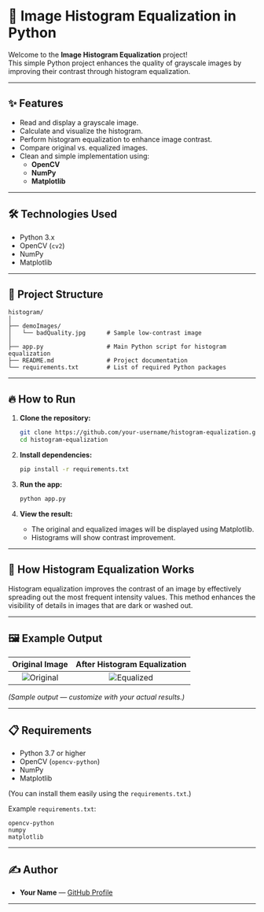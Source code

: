 
# 📸 Image Histogram Equalization in Python

Welcome to the **Image Histogram Equalization** project!  
This simple Python project enhances the quality of grayscale images by improving their contrast through histogram equalization.

---

## ✨ Features
- Read and display a grayscale image.
- Calculate and visualize the histogram.
- Perform histogram equalization to enhance image contrast.
- Compare original vs. equalized images.
- Clean and simple implementation using:
  - **OpenCV**
  - **NumPy**
  - **Matplotlib**

---

## 🛠️ Technologies Used
- Python 3.x
- OpenCV (`cv2`)
- NumPy
- Matplotlib

---

## 📂 Project Structure
```
histogram/
│
├── demoImages/
│   └── badQuality.jpg      # Sample low-contrast image
│
├── app.py                  # Main Python script for histogram equalization
├── README.md               # Project documentation
└── requirements.txt        # List of required Python packages
```

---

## 🔥 How to Run

1. **Clone the repository:**
   ```bash
   git clone https://github.com/your-username/histogram-equalization.git
   cd histogram-equalization
   ```

2. **Install dependencies:**
   ```bash
   pip install -r requirements.txt
   ```

3. **Run the app:**
   ```bash
   python app.py
   ```

4. **View the result:**
   - The original and equalized images will be displayed using Matplotlib.
   - Histograms will show contrast improvement.

---

## 🧠 How Histogram Equalization Works

Histogram equalization improves the contrast of an image by effectively spreading out the most frequent intensity values. This method enhances the visibility of details in images that are dark or washed out.

---

## 🖼️ Example Output

| Original Image | After Histogram Equalization |
| :------------: | :---------------------------: |
| ![Original](demoImages/badQuality.jpg) | ![Equalized](demoImages/equalized.jpg) |

*(Sample output — customize with your actual results.)*

---

## 📋 Requirements

- Python 3.7 or higher
- OpenCV (`opencv-python`)
- NumPy
- Matplotlib

(You can install them easily using the `requirements.txt`.)

Example `requirements.txt`:
```
opencv-python
numpy
matplotlib
```

---

## ✍️ Author
- **Your Name** — [GitHub Profile](https://github.com/your-username)

---


